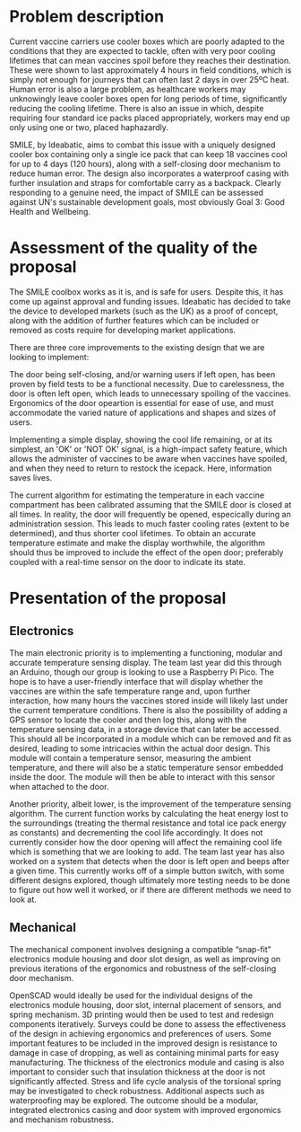 # Problem description


<!-- Brief overview of the problem, context and engineering approach to tackle the problem.-->

Current vaccine carriers use cooler boxes which are poorly adapted to the conditions that they are expected to tackle, often with very poor cooling lifetimes that can mean vaccines spoil before they reaches their destination. These were shown to last approximately 4 hours in field conditions, which is simply not enough for journeys that can often last 2 days in over 25ºC heat. Human error is also a large problem, as healthcare workers may unknowingly leave cooler boxes open for long periods of time, significantly reducing the cooling lifetime. There is also an issue in which, despite requiring four standard ice packs placed appropriately, workers may end up only using one or two, placed haphazardly. 

SMILE, by Ideabatic, aims to combat this issue with a uniquely designed cooler box containing only a single ice pack that can keep 18 vaccines cool for up to 4 days (120 hours), along with a self-closing door mechanism to reduce human error. The design also incorporates a waterproof casing with further insulation and straps for comfortable carry as a backpack. Clearly responding to a genuine need, the impact of SMILE can be assessed against UN's sustainable development goals, most obviously Goal 3: Good Health and Wellbeing. 


# Assessment of the quality of the proposal

<!--Evaluate its value in the context of the project. What will it solve, is it safe, etc. Check Lara’s slides for what to cover.-->


The SMILE coolbox works as it is, and is safe for users. Despite this, it has come up against approval and funding issues. Ideabatic has decided to take the device to developed markets (such as the UK) as a proof of concept, along with the addition of further features which can be included or removed as costs require for developing market applications. 


There are three core improvements to the existing design that we are looking to implement:

The door being self-closing, and/or warning users if left open, has been proven by field tests to be a functional necessity. Due to carelessness, the door is often left open, which leads to unnecessary spoiling of the vaccines. Ergonomics of the door opeartion is essential for ease of use, and must accommodate the varied nature of applications and shapes and sizes of users. 


Implementing a simple display, showing the cool life remaining, or at its simplest, an 'OK' or 'NOT OK' signal, is a high-impact safety feature, which allows the administer of vaccines to be aware when vaccines have spoiled, and when they need to return to restock the icepack. Here, information saves lives. 

The current algorithm for estimating the temperature in each vaccine compartment has been calibrated assuming that the SMILE door is closed at all times. In reality, the door will frequently be opened, especically during an administration session. This leads to much faster cooling rates (extent to be determined), and thus shorter cool lifetimes. To obtain an accurate temperature estimate and make the display worthwhile, the algorithm should thus be improved to include the effect of the open door; preferably coupled with a real-time sensor on the door to indicate its state. 


# Presentation of the proposal

<!--Technical aspects may be described here--> 

## Electronics
The main electronic priority is to implementing a functioning, modular and accurate temperature sensing display. The team last year did this through an Arduino, though our group is looking to use a Raspberry Pi Pico. The hope is to have a user-friendly interface that will display whether the vaccines are within the safe temperature range and, upon further interaction, how many hours the vaccines stored inside will likely last under the current temperature conditions. There is also the possibility of adding a GPS sensor to locate the cooler and then log this, along with the temperature sensing data, in a storage device that can later be accessed. This should all be incorporated in a module which can be removed and fit as desired, leading to some intricacies within the actual door design. This module will contain a temperature sensor, measuring the ambient temperature, and there will also be a static temperature sensor embedded inside the door. The module will then be able to interact with this sensor when attached to the door. 


Another priority, albeit lower, is the improvement of the temperature sensing algorithm. The current function works by calculating the heat energy lost to the surroundings (treating the thermal resistance and total ice pack energy as constants) and decrementing the cool life accordingly. It does not currently consider how the door opening will affect the remaining cool life which is something that we are looking to add. The team last year has also worked on a system that detects when the door is left open and beeps after a given time. This currently works off of a simple button switch, with some different designs explored, though ultimately more testing needs to be done to figure out how well it worked, or if there are different methods we need to look at.

## Mechanical
The mechanical component involves designing a compatible “snap-fit” electronics module housing and door slot design, as well as improving on previous iterations of the ergonomics and robustness of the self-closing door mechanism.


OpenSCAD would ideally be used for the individual designs of the electronics module housing, door slot, internal placement of sensors, and spring mechanism. 3D printing would then be used to test and redesign components iteratively. Surveys could be done to assess the effectiveness of the design in achieving ergonomics and preferences of users. Some important features to be included in the improved design is resistance to damage in case of dropping, as well as containing minimal parts for easy manufacturing. The thickness of the electronics module and casing is also important to consider such that insulation thickness at the door is not significantly affected. Stress and life cycle analysis of the torsional spring may be investigated to check robustness. Additional aspects such as waterproofing may be explored. The outcome should be a modular, integrated electronics casing and door system with improved ergonomics and mechanism robustness.


